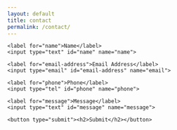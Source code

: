 ```yaml
---
layout: default
title: contact
permalink: /contact/
---
```

<div class="splash-card">
  <form action="https://formkeep.com/f/770005ff69fe"
      accept-charset="UTF-8"
      enctype="multipart/form-data"
      method="POST">
    
    <label for="name">Name</label>
    <input type="text" id="name" name="name">

    <label for="email-address">Email Address</label>
    <input type="email" id="email-address" name="email">

    <label for="phone">Phone</label>
    <input type="tel" id="phone" name="phone">
    
    <label for="message">Message</label>
    <input type="text" id="message" name="message">

    <button type="submit"><h2>Submit</h2></button>
  </form>
</div>
